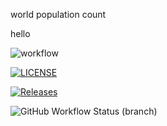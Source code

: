 world population count

hello

![workflow](https://github.com/careykva/groupfour/actions/workflows/main.yml/badge.svg)

[![LICENSE](https://img.shields.io/github/license/careykva/sem.svg?style=flat-square)](https://github.com/careykva/sem/blob/master/LICENSE)

[![Releases](https://img.shields.io/github/release/careykva/sem/all.svg?style=flat-square)](https://github.com/careykva/sem/releases)

![GitHub Workflow Status (branch)](https://img.shields.io/github/workflow/status/careykva/groupfour/main.yml/master?style=flat-square)

